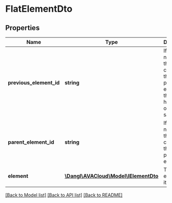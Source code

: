 # FlatElementDto

## Properties
Name | Type | Description | Notes
------------ | ------------- | ------------- | -------------
**previous_element_id** | **string** | If this is not null, then this contains the id of the previous element in the hierarchy on the same level. | [optional] 
**parent_element_id** | **string** | If this is not null, then this contains the id of the parent element. | [optional] 
**element** | [**\Dangl\AVACloud\Model\IElementDto**](IElementDto.md) | The element itself. | [optional] 

[[Back to Model list]](../README.md#documentation-for-models) [[Back to API list]](../README.md#documentation-for-api-endpoints) [[Back to README]](../README.md)


